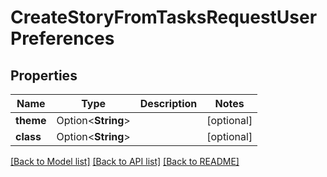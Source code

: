 # CreateStoryFromTasksRequestUserPreferences

## Properties

Name | Type | Description | Notes
------------ | ------------- | ------------- | -------------
**theme** | Option<**String**> |  | [optional]
**class** | Option<**String**> |  | [optional]

[[Back to Model list]](../README.md#documentation-for-models) [[Back to API list]](../README.md#documentation-for-api-endpoints) [[Back to README]](../README.md)


